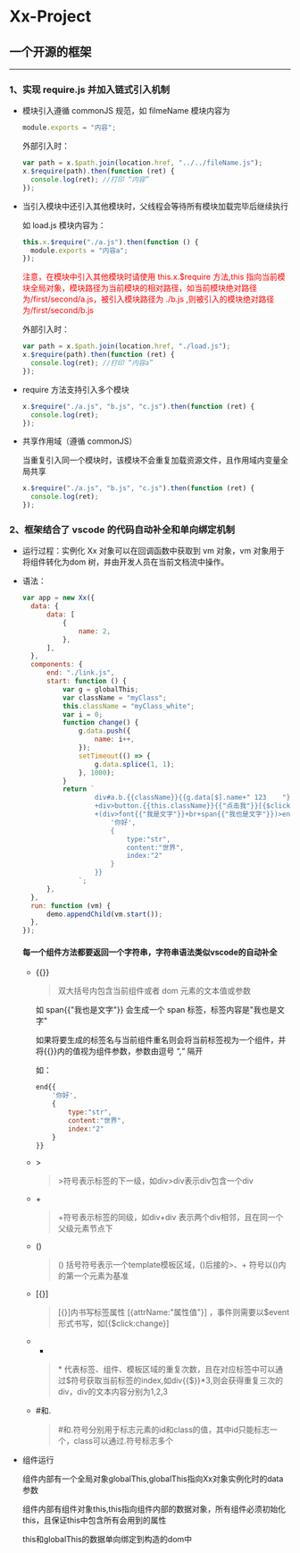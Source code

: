 # Xx-Project

## 一个开源的框架

---

### 1、实现 require.js 并加入链式引入机制

- 模块引入遵循 commonJS 规范，如 filmeName 模块内容为

  ```js
  module.exports = "内容";
  ```

  外部引入时：

  ```js
  var path = x.$path.join(location.href, "../../fileName.js");
  x.$require(path).then(function (ret) {
  	console.log(ret); //打印 “内容”
  });
  ```

- 当引入模块中还引入其他模块时，父线程会等待所有模块加载完毕后继续执行

  如 load.js 模块内容为：

  ```js
  this.x.$require("./a.js").then(function () {
  	module.exports = "内容a";
  });
  ```

  <font color="red">注意，在模块中引入其他模块时请使用 this.x.$require 方法,this 指向当前模块全局对象，模块路径为当前模块的相对路径，如当前模块绝对路径为/first/second/a.js，被引入模块路径为 ./b.js ,则被引入的模块绝对路径为/first/second/b.js</font>

  外部引入时：

  ```js
  var path = x.$path.join(location.href, "./load.js");
  x.$require(path).then(function (ret) {
  	console.log(ret); //打印 “内容a”
  });
  ```

- require 方法支持引入多个模块

  ```js
  x.$require("./a.js", "b.js", "c.js").then(function (ret) {
  	console.log(ret);
  });
  ```

- 共享作用域（遵循 commonJS）

  当重复引入同一个模块时，该模块不会重复加载资源文件，且作用域内变量全局共享

  ```js
  x.$require("./a.js", "b.js", "c.js").then(function (ret) {
  	console.log(ret);
  });
  ```

### 2、框架结合了 vscode 的代码自动补全和单向绑定机制

- 运行过程：实例化 Xx 对象可以在回调函数中获取到 vm 对象，vm 对象用于将组件转化为dom 树，并由开发人员在当前文档流中操作。

- 语法：

  ```js
  var app = new Xx({
  	data: {
  		data: [
  			{
  				name: 2,
  			},
  		],
  	},
  	components: {
  		end: "./link.js",
  		start: function () {
  			var g = globalThis;
  			var className = "myClass";
  			this.className = "myClass_white";
  			var i = 0;
  			function change() {
  				g.data.push({
  					name: i++,
  				});
  				setTimeout(() => {
  					g.data.splice(1, 1);
  				}, 1000);
  			}
  			return `
  					div#a.b.{{className}}{{g.data[$].name+" 123    "}}{{g.data[$].name}}*{{g.data.length}}
  					+div>button.{{this.className}}{{"点击我"}}[{$click:change}]
  					+(div>font{{"我是文字"}}+br+span{{"我也是文字"}})>end{{
  						'你好',
  						{
  							type:"str",
  							content:"世界",
  							index:"2"
  						}
  					}}
  				`;
  		},
  	},
  	run: function (vm) {
  		demo.appendChild(vm.start());
  	},
  });
  ```
  #### 每一个组件方法都要返回一个字符串，字符串语法类似vscode的自动补全

  - {{}}

    > 双大括号内包含当前组件或者 dom 元素的文本值或参数

    如 span{{"我也是文字"}} 会生成一个 span 标签，标签内容是"我也是文字"

    如果将要生成的标签名与当前组件重名则会将当前标签视为一个组件，并将{{}}内的值视为组件参数，参数由逗号 “,“ 隔开

    如：

    ```js
    end{{
    	'你好',
    	{
    		type:"str",
    		content:"世界",
    		index:"2"
    	}
    }}
    ```

  - \>
    > \>符号表示标签的下一级，如div>div表示div包含一个div

  - \+
    > \+符号表示标签的同级，如div+div 表示两个div相邻，且在同一个父级元素节点下

  - ()
    > () 括号符号表示一个template模板区域，()后接的\>、\+ 符号以()内的第一个元素为基准

  - [{}]
    > [{}]内书写标签属性 [{attrName:"属性值"}] ，事件则需要以$event形式书写，如[{$click:change}]

  - *
    > \* 代表标签、组件、模板区域的重复次数，且在对应标签中可以通过\$符号获取当前标签的index,如div{{$}}*3,则会获得重复三次的div，div的文本内容分别为1,2,3

  - \#和\.
    > \#和\.符号分别用于标志元素的id和class的值，其中id只能标志一个，class可以通过\.符号标志多个

- 组件运行

  组件内部有一个全局对象globalThis,globalThis指向Xx对象实例化时的data参数

  组件内部有组件对象this,this指向组件内部的数据对象，所有组件必须初始化this，且保证this中包含所有会用到的属性

  this和globalThis的数据单向绑定到构造的dom中

